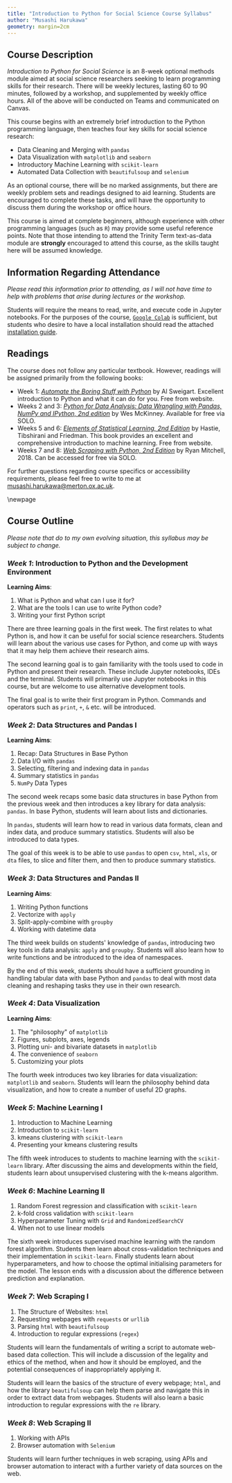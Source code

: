 ```yaml
---
title: "Introduction to Python for Social Science Course Syllabus"
author: "Musashi Harukawa"
geometry: margin=2cm
---
```


## Course Description

_Introduction to Python for Social Science_ is an 8-week optional methods module aimed at social science researchers seeking to learn programming skills for their research. There will be weekly lectures, lasting 60 to 90 minutes, followed by a workshop, and supplemented by weekly office hours. All of the above will be conducted on Teams and communicated on Canvas.

This course begins with an extremely brief introduction to the Python programming language, then teaches four key skills for social science research:

- Data Cleaning and Merging with `pandas`
- Data Visualization with `matplotlib` and `seaborn`
- Introductory Machine Learning with `scikit-learn`
- Automated Data Collection with `beautifulsoup` and `selenium`

As an optional course, there will be no marked assignments, but there are weekly problem sets and readings designed to aid learning. Students are encouraged to complete these tasks, and will have the opportunity to discuss them during the workshop or office hours.

This course is aimed at complete beginners, although experience with other programming languages (such as `R`) may provide some useful reference points. Note that those intending to attend the Trinity Term text-as-data module are **strongly** encouraged to attend this course, as the skills taught here will be assumed knowledge.

## Information Regarding Attendance

_Please read this information prior to attending, as I will not have time to help with problems that arise during lectures or the workshop._

Students will require the means to read, write, and execute code in Jupyter notebooks. For the purposes of the course, [`Google Colab`](https://colab.research.google.com/) is sufficient, but students who desire to have a local installation should read the attached [installation guide](/dpir-intro-python/InstallationGuide.pdf).

## Readings

The course does not follow any particular textbook. However, readings will be assigned primarily from the following books:

- Week 1: [_Automate the Boring Stuff with Python_](https://automatetheboringstuff.com/) by Al Sweigart. Excellent introduction to Python and what it can do for you. Free from website.
- Weeks 2 and 3: [_Python for Data Analysis: Data Wrangling with Pandas, NumPy and IPython, 2nd edition_](http://solo.bodleian.ox.ac.uk/permalink/f/89vilt/oxfaleph021507068) by Wes McKinney. Available for free via SOLO.
- Weeks 5 and 6: [_Elements of Statistical Learning, 2nd Edition_](https://web.stanford.edu/~hastie/ElemStatLearn/) by Hastie, Tibshirani and Friedman. This book provides an excellent and comprehensive introduction to machine learning. Free from website.
- Weeks 7 and 8: [_Web Scraping with Python, 2nd Edition_](https://www.oreilly.com/library/view/web-scraping-with/9781491985564/) by Ryan Mitchell, 2018. Can be accessed for free via SOLO.

For further questions regarding course specifics or accessibility requirements, please feel free to write to me at [musashi.harukawa@merton.ox.ac.uk](musashi.harukawa@merton.ox.ac.uk).


\newpage

## Course Outline

_Please note that do to my own evolving situation, this syllabus may be subject to change._


### _Week 1_: Introduction to Python and the Development Environment

**Learning Aims**:

1. What is Python and what can I use it for?
2. What are the tools I can use to write Python code?
3. Writing your first Python script

There are three learning goals in the first week. The first relates to what Python is, and how it can be useful for social science researchers. Students will learn about the various use cases for Python, and come up with ways that it may help them achieve their research aims.

The second learning goal is to gain familiarity with the tools used to code in Python and present their research. These include Jupyter notebooks, IDEs and the terminal. Students will primarily use Jupyter notebooks in this course, but are welcome to use alternative development tools.

The final goal is to write their first program in Python. Commands and operators such as `print`, `+`, `&` etc. will be introduced.

### _Week 2_: Data Structures and Pandas I

**Learning Aims**:

1. Recap: Data Structures in Base Python
2. Data I/O with `pandas`
3. Selecting, filtering and indexing data in `pandas`
4. Summary statistics in `pandas`
5. `NumPy` Data Types

The second week recaps some basic data structures in base Python from the previous week and then introduces a key library for data analysis: `pandas`. In base Python, students will learn about lists and dictionaries.

In `pandas`, students will learn how to read in various data formats, clean and index data, and produce summary statistics. Students will also be introduced to data types.

The goal of this week is to be able to use `pandas` to open `csv`, `html`, `xls`, or `dta` files, to slice and filter them, and then to produce summary statistics.

### _Week 3_: Data Structures and Pandas II

**Learning Aims**:

1. Writing Python functions
2. Vectorize with `apply`
3. Split-apply-combine with `groupby`
4. Working with datetime data

The third week builds on students' knowledge of `pandas`, introducing two key tools in data analysis: `apply` and `groupby`. Students will also learn how to write functions and be introduced to the idea of namespaces.

By the end of this week, students should have a sufficient grounding in handling tabular data with base Python and `pandas` to deal with most data cleaning and reshaping tasks they use in their own research.

### _Week 4_: Data Visualization

**Learning Aims**:

1. The "philosophy" of `matplotlib`
2. Figures, subplots, axes, legends
3. Plotting uni- and bivariate datasets in `matplotlib`
4. The convenience of `seaborn`
5. Customizing your plots

The fourth week introduces two key libraries for data visualization: `matplotlib` and `seaborn`. Students will learn the philosophy behind data visualization, and how to create a number of useful 2D graphs.

### _Week 5_: Machine Learning I

1. Introduction to Machine Learning
2. Introduction to `scikit-learn`
3. kmeans clustering with `scikit-learn`
4. Presenting your kmeans clustering results

The fifth week introduces to students to machine learning with the `scikit-learn` library. After discussing the aims and developments within the field, students learn about unsupervised clustering with the k-means algorithm.

### _Week 6_: Machine Learning II

1. Random Forest regression and classification with `scikit-learn`
2. k-fold cross validation with `scikit-learn`
3. Hyperparameter Tuning with `Grid` and `RandomizedSearchCV`
4. When not to use linear models

The sixth week introduces supervised machine learning with the random forest algorithm. Students then learn about cross-validation techniques and their implementation in `scikit-learn`. Finally students learn about hyperparameters, and how to choose the optimal initialising parameters for the model. The lesson ends with a discussion about the difference between prediction and explanation.


### _Week 7_: Web Scraping I

1. The Structure of Websites: `html`
2. Requesting webpages with `requests` or `urllib`
3. Parsing `html` with `beautifulsoup`
4. Introduction to regular expressions (`regex`)

Students will learn the fundamentals of writing a script to automate web-based data collection. This will include a discussion of the legality and ethics of the method, when and how it should be employed, and the potential consequences of inappropriately applying it.

Students will learn the basics of the structure of every webpage; `html`, and how the library `beautifulsoup` can help them parse and navigate this in order to extract data from webpages. Students will also learn a basic introduction to regular expressions with the `re` library.

### _Week 8_: Web Scraping II

1. Working with APIs
2. Browser automation with `Selenium`

Students will learn further techniques in web scraping, using APIs and browser automation to interact with a further variety of data sources on the web.
